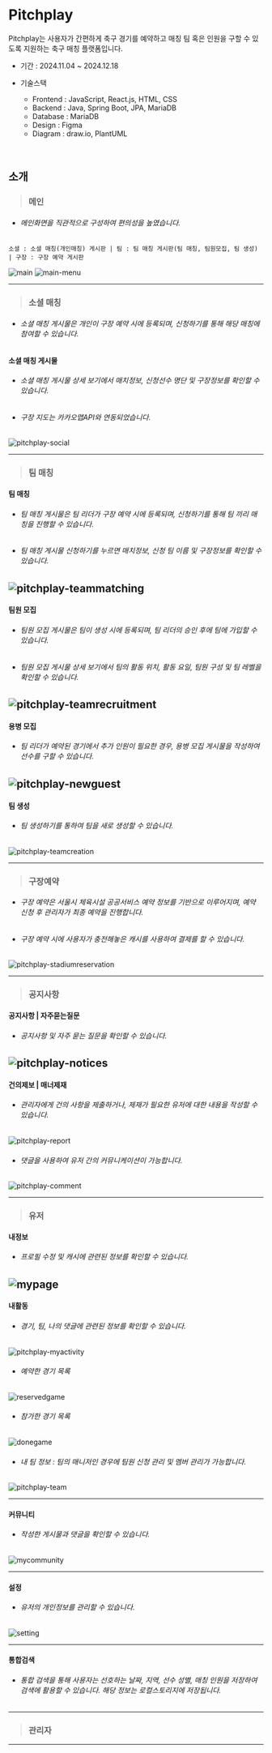 # Pitchplay
Pitchplay는 사용자가 간편하게 축구 경기를 예약하고 매칭 팀 혹은 인원을 구할 수 있도록 지원하는 축구 매칭 플랫폼입니다.
* 기간 : 2024.11.04 ~ 2024.12.18

* 기술스택
  - Frontend : JavaScript, React.js, HTML, CSS
  - Backend : Java, Spring Boot, JPA, MariaDB
  - Database : MariaDB
  - Design : Figma
  - Diagram : draw.io, PlantUML
<br>

## 소개
>### 메인
- ###### 메인화면을 직관적으로 구성하여 편의성을 높였습니다.
~~~
소셜 : 소셜 매칭(개인매칭) 게시판 | 팀 : 팀 매칭 게시판(팀 매칭, 팀원모집, 팀 생성) | 구장 : 구장 예약 게시판 
~~~
![main](https://github.com/user-attachments/assets/244adcb7-6fd1-4bca-b548-d0026e3443b7)
![main-menu](https://github.com/user-attachments/assets/bd50e419-8bd5-41a6-9b16-34f562808622)

---

>### 소셜 매칭
- ###### 소셜 매칭 게시물은 개인이 구장 예약 시에 등록되며, 신청하기를 통해 해당 매칭에 참여할 수 있습니다.
#### 소셜 매칭 게시물
- ###### 소셜 매칭 게시물 상세 보기에서 매치정보, 신청선수 명단 및 구장정보를 확인할 수 있습니다.
- ###### 구장 지도는 카카오맵API와 연동되었습니다.
![pitchplay-social](https://github.com/user-attachments/assets/ff9b5125-5ca3-4d57-bfc3-b0e3a89dd0ba)

---

>### 팀 매칭
#### 팀 매칭 
- ###### 팀 매칭 게시물은 팀 리더가 구장 예약 시에 등록되며, 신청하기를 통해 팀 끼리 매칭을 진행할 수 있습니다.
- ###### 팀 매칭 게시물 신청하기를 누르면 매치정보, 신청 팀 이름 및 구장정보를 확인할 수 있습니다. 
![pitchplay-teammatching](https://github.com/user-attachments/assets/ee786561-2c68-454f-8876-01b3b5eb1745)
---
#### 팀원 모집 
- ###### 팀원 모집 게시물은 팀이 생성 시에 등록되며, 팀 리더의 승인 후에 팀에 가입할 수 있습니다.
- ###### 팀원 모집 게시물 상세 보기에서 팀의 활동 위치, 활동 요일, 팀원 구성 및 팀 레벨을 확인할 수 있습니다. 
![pitchplay-teamrecruitment](https://github.com/user-attachments/assets/1c79421d-9c92-4a26-bc03-fe5892cef0fe)
---
#### 용병 모집
- ###### 팀 리더가 예약된 경기에서 추가 인원이 필요한 경우, 용병 모집 게시물을 작성하여 선수를 구할 수 있습니다.
![pitchplay-newguest](https://github.com/user-attachments/assets/2603fd00-c124-43f1-820f-2b01a8df760d)
---
#### 팀 생성
- ###### 팀 생성하기를 통하여 팀을 새로 생성할 수 있습니다. 
![pitchplay-teamcreation](https://github.com/user-attachments/assets/d7a4ebea-9079-465b-b6a2-325932fbfb91)

---

>### 구장예약
- ###### 구장 예약은 서울시 체육시설 공공서비스 예약 정보를 기반으로 이루어지며, 예약 신청 후 관리자가 최종 예약을 진행합니다.
- ###### 구장 예약 시에 사용자가 충전해놓은 캐시를 사용하여 결제를 할 수 있습니다.
![pitchplay-stadiumreservation](https://github.com/user-attachments/assets/68fd64bf-61cb-4f8a-bf70-be87a54b60ac)

---

>### 공지사항
#### 공지사항 | 자주묻는질문
- ###### 공지사항 및 자주 묻는 질문을 확인할 수 있습니다.
![pitchplay-notices](https://github.com/user-attachments/assets/5ed9e976-1a3d-4eb3-85f6-06c9fe23cf94)
---
#### 건의제보 | 매너제재
- ###### 관리자에게 건의 사항을 제출하거나, 제재가 필요한 유저에 대한 내용을 작성할 수 있습니다.
![pitchplay-report](https://github.com/user-attachments/assets/a0380120-125c-4758-9545-5866800d4a7c)
- ###### 댓글을 사용하여 유저 간의 커뮤니케이션이 가능합니다.
![pitchplay-comment](https://github.com/user-attachments/assets/8ef01f3e-1f9b-4ce9-97c0-450f0d40ad77)

---

>### 유저
#### 내정보
- ###### 프로필 수정 및 캐시에 관련된 정보를 확인할 수 있습니다.
![mypage](https://github.com/user-attachments/assets/7bf81e7c-216e-4758-8f7a-4b44b585ff9e)
---
#### 내활동
- ###### 경기, 팀, 나의 댓글에 관련된 정보를 확인할 수 있습니다.
![pitchplay-myactivity](https://github.com/user-attachments/assets/a423f4ec-be48-49b2-9364-0b931261d4d4)
- ###### 예약한 경기 목록
![reservedgame](https://github.com/user-attachments/assets/7ad2e880-c45b-462b-a180-7f1a80ec6898)
- ###### 참가한 경기 목록
![donegame](https://github.com/user-attachments/assets/169ef96f-48f3-4a64-b87e-ce949b012213)
- ###### 내 팀 정보 : 팀의 매니저인 경우에 팀원 신청 관리 및 멤버 관리가 가능합니다.
![pitchplay-team](https://github.com/user-attachments/assets/3beeddc4-4c22-45c6-b632-0039a34836ec)

---

#### 커뮤니티
- ###### 작성한 게시물과 댓글을 확인할 수 있습니다.
![mycommunity](https://github.com/user-attachments/assets/0f4d2e1d-7f0c-4c81-a8f6-731dbfbcb643)

---

#### 설정
- ###### 유저의 개인정보를 관리할 수 있습니다. 
![setting](https://github.com/user-attachments/assets/844b37f6-57bf-497b-b225-6f337d4daea0)

---

#### 통합검색
- ###### 통합 검색을 통해 사용자는 선호하는 날짜, 지역, 선수 성별, 매칭 인원을 저장하여 검색에 활용할 수 있습니다. 해당 정보는 로컬스토리지에 저장됩니다. 
---

>### 관리자
---
